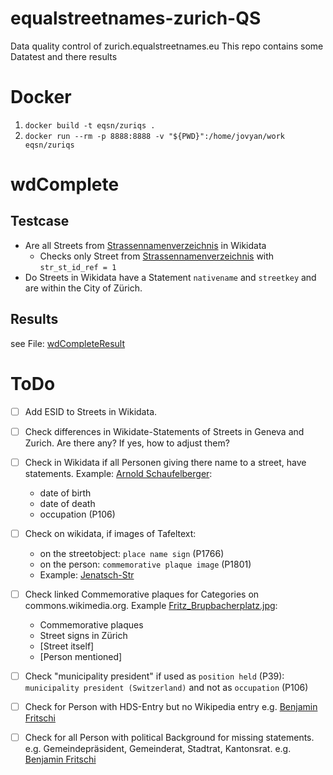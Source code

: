 # equalstreetnames-zurich-QS
Data quality control of zurich.equalstreetnames.eu
This repo contains some Datatest and there results

# Docker
1. `docker build -t eqsn/zuriqs .`
2. `docker run --rm -p 8888:8888 -v "${PWD}":/home/jovyan/work eqsn/zuriqs`

# wdComplete
## Testcase
 - Are all Streets from [Strassennamenverzeichnis](https://data.stadt-zuerich.ch/dataset/geo_strassennamenverzeichnis) in Wikidata
   - Checks only Street from [Strassennamenverzeichnis](https://data.stadt-zuerich.ch/dataset/geo_strassennamenverzeichnis) with ```str_st_id_ref = 1```
 - Do Streets in Wikidata have a Statement ```nativename``` and ```streetkey``` and are within the City of Zürich.

## Results
see File: [wdCompleteResult](https://github.com/CaptainInler/equalstreetnames-zurich-QS/blob/main/wdCompleteResult)

# ToDo
- [ ] Add ESID to Streets in Wikidata. 

- [ ] Check differences in Wikidate-Statements of Streets in Geneva and Zurich. Are there any? If yes, how to adjust them?

- [ ] Check in Wikidata if all Personen giving there name to a street, have statements. Example: [Arnold Schaufelberger](https://www.wikidata.org/wiki/Q111201567): 
  - date of birth
  - date of death
  - occupation (P106)
  
- [ ] Check on wikidata, if images of Tafeltext:
  - on the streetobject: `place name sign` (P1766)
  - on the person: `commemorative plaque image` (P1801)
  - Example: [Jenatsch-Str](https://commons.wikimedia.org/wiki/File:Z%C3%BCrich_-_Enge_2010-08-06_14-13-12.JPG)
  
- [ ] Check linked Commemorative plaques for Categories on commons.wikimedia.org. Example [Fritz_Brupbacherplatz.jpg](https://commons.wikimedia.org/wiki/File:Fritz_Brupbacherplatz.jpg): 
  - Commemorative plaques
  - Street signs in Zürich
  - [Street itself]
  - [Person mentioned]
  
- [ ] Check "municipality president" if used as `position held` (P39): `municipality president (Switzerland)` and not as `occupation` (P106)

- [ ] Check for Person with HDS-Entry but no Wikipedia entry e.g. [Benjamin Fritschi](https://www.wikidata.org/wiki/Q96364313)

- [ ] Check for all Person with political Background for missing statements. e.g. Gemeindepräsident, Gemeinderat, Stadtrat, Kantonsrat. e.g. [Benjamin Fritschi](https://www.wikidata.org/wiki/Q96364313)
